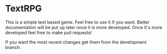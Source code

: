 TextRPG
=======

This is a simple text based game. Feel free to use it if you want. Better documentation will be put up later once it is more developed. Once it's more developed feel free to make pull requests!

If you want the most recent changes get them from the development branch.
